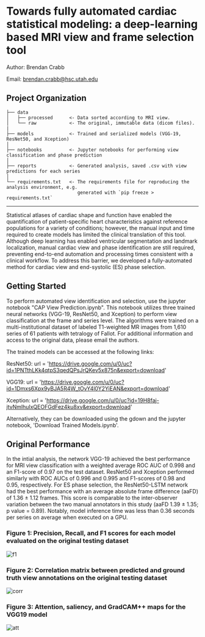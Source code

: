 Towards fully automated cardiac statistical modeling: a deep-learning based MRI view and frame selection tool
==============================
Author: Brendan Crabb

Email: brendan.crabb@hsc.utah.edu


Project Organization
------------

    ├── data
    │   ├── processed      <- Data sorted according to MRI view.
    │   └── raw            <- The original, immutable data (dicom files).
    |
    ├── models             <- Trained and serialized models (VGG-19, ResNet50, and Xception)
    │
    ├── notebooks          <- Jupyter notebooks for performing view classification and phase prediction
    │
    ├── reports            <- Generated analysis, saved .csv with view predictions for each series
    │
    └── requirements.txt   <- The requirements file for reproducing the analysis environment, e.g.
                              generated with `pip freeze > requirements.txt`
                              
--------

Statistical atlases of cardiac shape and function have enabled the quantification of patient-specific heart characteristics against reference populations for a variety of conditions; however, the manual input and time required to create models has limited the clinical translation of this tool. Although deep learning has enabled ventricular segmentation and landmark localization, manual cardiac view and phase identification are still required, preventing end-to-end automation and processing times consistent with a clinical workflow. To address this barrier, we developed a fully-automated method for cardiac view and end-systolic (ES) phase selection. 


Getting Started
------------

To perform automated view identification and selection, use the jupyter notebook "CAP View Prediction.ipynb". This notebook utilizes three trained neural networks (VGG-19, ResNet50, and Xception) to perform view classification at the frame and series level. The algorithms were trained on a multi-institutional dataset of labeled T1-weighted MR images from 1,610 series of 61 patients with tetralogy of Fallot. For additional information and access to the original data, please email the authors.

The trained models can be accessed at the following links:

ResNet50: url = 'https://drive.google.com/u/0/uc?id=1PNTthLKk4qtpS3qedQPsJrQKev5x875n&export=download'

VGG19: url = 'https://drive.google.com/u/0/uc?id=1Dmxs6Xpx9yBJA5R4W_tOvY4l0Y2YiEAN&export=download'

Xception: url = 'https://drive.google.com/u/0/uc?id=19H8faj-jtvNmlhuIxQEOFGdFez4ku8xv&export=download'

Alternatively, they can be downloaded using the gdown and the jupyter notebook, 'Download Trained Models.ipynb'. 

Original Performance
------------

In the intial analysis, the network VGG-19 achieved the best performance for MRI view classification with a weighted average ROC AUC of 0.998 and an F1-score of 0.97 on the test dataset. ResNet50 and Xception performed similarly with ROC AUCs of 0.996 and 0.995 and F1-scores of 0.98 and 0.95, respectively. For ES phase selection, the ResNet50-LSTM network had the best performance with an average absolute frame difference (aaFD) of 1.36 ± 1.12 frames. This score is comparable to the inter-observer variation between the two manual annotators in this study (aaFD 1.39 ± 1.35; p value = 0.89). Notably, model inference time was less than 0.36 seconds per series on average when executed on a GPU. 

### Figure 1: Precision, Recall, and F1 scores for each model evaluated on the original testing dataset

![f1](https://github.com/btcrabb/CAP-Automation/blob/master/reports/figures/f1_scores.png)

### Figure 2: Correlation matrix between predicted and ground truth view annotations on the original testing dataset

![corr](https://github.com/btcrabb/CAP-Automation/blob/master/reports/figures/correlation_matrix.png)

### Figure 3: Attention, saliency, and GradCAM++ maps for the VGG19 model
![att](https://github.com/btcrabb/CAP-Automation/blob/master/reports/figures/attention_maps.png)

